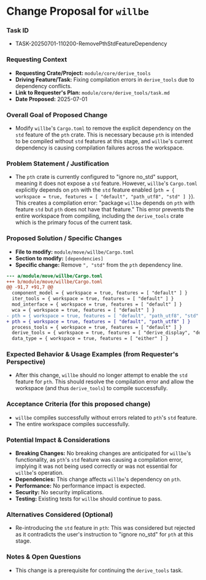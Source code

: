 # Change Proposal for `willbe`

### Task ID
*   TASK-20250701-110200-RemovePthStdFeatureDependency

### Requesting Context
*   **Requesting Crate/Project:** `module/core/derive_tools`
*   **Driving Feature/Task:** Fixing compilation errors in `derive_tools` due to dependency conflicts.
*   **Link to Requester's Plan:** `module/core/derive_tools/task.md`
*   **Date Proposed:** 2025-07-01

### Overall Goal of Proposed Change
*   Modify `willbe`'s `Cargo.toml` to remove the explicit dependency on the `std` feature of the `pth` crate. This is necessary because `pth` is intended to be compiled without `std` features at this stage, and `willbe`'s current dependency is causing compilation failures across the workspace.

### Problem Statement / Justification
*   The `pth` crate is currently configured to "ignore no_std" support, meaning it does not expose a `std` feature. However, `willbe`'s `Cargo.toml` explicitly depends on `pth` with the `std` feature enabled (`pth = { workspace = true, features = [ "default", "path_utf8", "std" ] }`). This creates a compilation error: "package `willbe` depends on `pth` with feature `std` but `pth` does not have that feature." This error prevents the entire workspace from compiling, including the `derive_tools` crate which is the primary focus of the current task.

### Proposed Solution / Specific Changes
*   **File to modify:** `module/move/willbe/Cargo.toml`
*   **Section to modify:** `[dependencies]`
*   **Specific change:** Remove `", "std"` from the `pth` dependency line.

```diff
--- a/module/move/willbe/Cargo.toml
+++ b/module/move/willbe/Cargo.toml
@@ -91,7 +91,7 @@
  component_model = { workspace = true, features = [ "default" ] }
  iter_tools = { workspace = true, features = [ "default" ] }
  mod_interface = { workspace = true, features = [ "default" ] }
  wca = { workspace = true, features = [ "default" ] }
- pth = { workspace = true, features = [ "default", "path_utf8", "std" ] }
+ pth = { workspace = true, features = [ "default", "path_utf8" ] }
  process_tools = { workspace = true, features = [ "default" ] }
  derive_tools = { workspace = true, features = [ "derive_display", "derive_from_str", "derive_deref", "derive_from", "derive_as_ref" ] }
  data_type = { workspace = true, features = [ "either" ] }
```

### Expected Behavior & Usage Examples (from Requester's Perspective)
*   After this change, `willbe` should no longer attempt to enable the `std` feature for `pth`. This should resolve the compilation error and allow the workspace (and thus `derive_tools`) to compile successfully.

### Acceptance Criteria (for this proposed change)
*   `willbe` compiles successfully without errors related to `pth`'s `std` feature.
*   The entire workspace compiles successfully.

### Potential Impact & Considerations
*   **Breaking Changes:** No breaking changes are anticipated for `willbe`'s functionality, as `pth`'s `std` feature was causing a compilation error, implying it was not being used correctly or was not essential for `willbe`'s operation.
*   **Dependencies:** This change affects `willbe`'s dependency on `pth`.
*   **Performance:** No performance impact is expected.
*   **Security:** No security implications.
*   **Testing:** Existing tests for `willbe` should continue to pass.

### Alternatives Considered (Optional)
*   Re-introducing the `std` feature in `pth`: This was considered but rejected as it contradicts the user's instruction to "ignore no_std" for `pth` at this stage.

### Notes & Open Questions
*   This change is a prerequisite for continuing the `derive_tools` task.